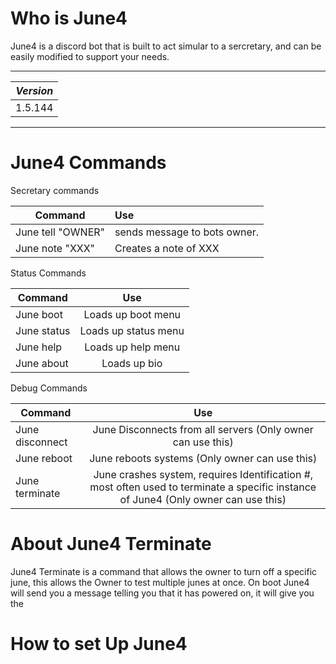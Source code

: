 # Who is June4
June4 is a discord bot that is built to act simular to a sercretary, and can be easily modified to support your needs.

---

| *Version*       |
| ------------- |
| 1.5.144       |

---

# June4 Commands

Secretary commands

| Command       | Use         |
| ------------- |:-------------|
| June tell "OWNER"      | sends message to bots owner. |
| June note "XXX"| Creates a note of XXX       |

Status Commands

| Command       | Use         |
| ------------- |:-------------:|
| June boot| Loads up boot menu       |
| June status| Loads up status menu       |
| June help| Loads up help menu       |
| June about| Loads up bio       |

Debug Commands

| Command       | Use         |
| ------------- |:-------------:|
| June disconnect| June Disconnects from all servers (Only owner can use this)       |
| June reboot| June reboots systems (Only owner can use this)      |
| June terminate| June crashes system, requires Identification #, most often used to terminate a specific instance of June4 (Only owner can use this)      |

# About June4 Terminate

June4 Terminate is a command that allows the owner to turn off a specific june, this allows the Owner to test multiple junes at once.
On boot June4 will send you a message telling you that it has powered on, it will give you the 
# How to set Up June4
